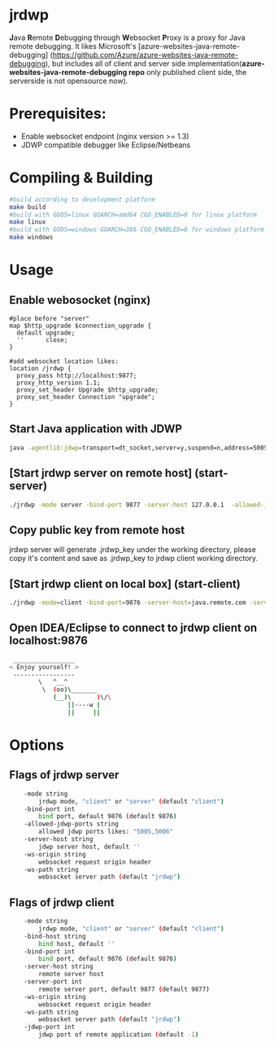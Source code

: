 # jrdwp
**J**ava **R**emote **D**ebugging through **W**ebsocket **P**roxy is a proxy for Java remote debugging. It likes Microsoft's [azure-websites-java-remote-debugging] (https://github.com/Azure/azure-websites-java-remote-debugging), but includes all of client and server side implementation(**azure-websites-java-remote-debugging repo** only published client side, the serverside is not opensource now).

# Prerequisites:
* Enable websocket endpoint (nginx version >= 1.3)
* JDWP compatible debugger like Eclipse/Netbeans

# Compiling & Building
```bash
#build according to development platform
make build 
#build with GOOS=linux GOARCH=amd64 CGO_ENABLED=0 for linux platform
make linux
#build with GOOS=windows GOARCH=386 CGO_ENABLED=0 for windows platform
make windows
```

# Usage
## Enable webosocket (nginx)
```nginx
#place before "server"
map $http_upgrade $connection_upgrade {
  default upgrade;
  ''      close;
}

#add websocket location likes:
location /jrdwp {
  proxy_pass http://localhost:9877;
  proxy_http_version 1.1;
  proxy_set_header Upgrade $http_upgrade;
  proxy_set_header Connection "upgrade";
}
```

## Start Java application with JDWP
```bash
java -agentlib:jdwp=transport=dt_socket,server=y,suspend=n,address=5005 -jar foo.jar
```

## [Start jrdwp server on remote host] (start-server)
```bash
./jrdwp -mode server -bind-port 9877 -server-host 127.0.0.1  -allowed-jdwp-ports "5005" -ws-origin http://java.remote.com/
```

## Copy public key from remote host
jrdwp server will generate .jrdwp_key under the working directory, please copy it's content and save as .jrdwp_key to jrdwp client working directory.

## [Start jrdwp client on local box] (start-client)
```bash
./jrdwp -mode=client -bind-port=9876 -server-host=java.remote.com -server-port=80 -ws-origin=http://java.remote.com/ -jdwp-port=5006 -ws-path=jrdwp
```
## Open IDEA/Eclipse to connect to jrdwp client on localhost:9876
```bash
 _________________
< Enjoy yourself! >
 -----------------
        \   ^__^
         \  (oo)\_______
            (__)\       )\/\
                ||----w |
                ||     ||
```

# Options
## Flags of jrdwp server
```bash
    -mode string
        jrdwp mode, "client" or "server" (default "client")
    -bind-port int
        bind port, default 9876 (default 9876)
    -allowed-jdwp-ports string
        allowed jdwp ports likes: "5005,5006"
    -server-host string
        jdwp server host, default ''
    -ws-origin string
        websocket request origin header
    -ws-path string
        websocket server path (default "jrdwp")
```

## Flags of jrdwp client
```bash
    -mode string
        jrdwp mode, "client" or "server" (default "client")
    -bind-host string
        bind host, default ''
    -bind-port int
        bind port, default 9876 (default 9876)
    -server-host string
        remote server host
    -server-port int
        remote server port, default 9877 (default 9877)
    -ws-origin string
        websocket request origin header
    -ws-path string
        websocket server path (default "jrdwp")
    -jdwp-port int
        jdwp port of remote application (default -1)
```
